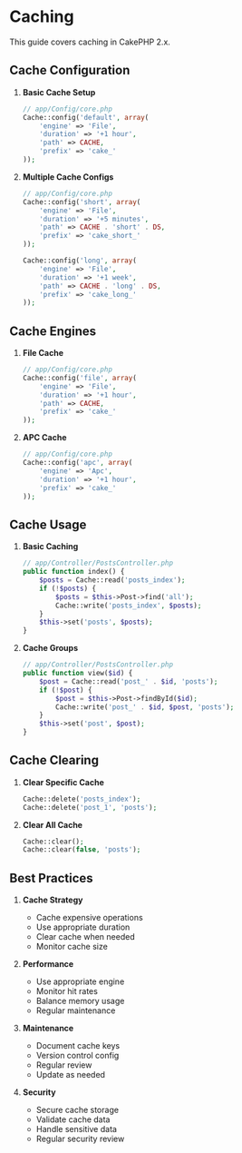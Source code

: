 # Caching

This guide covers caching in CakePHP 2.x.

## Cache Configuration

1. **Basic Cache Setup**
   ```php
   // app/Config/core.php
   Cache::config('default', array(
       'engine' => 'File',
       'duration' => '+1 hour',
       'path' => CACHE,
       'prefix' => 'cake_'
   ));
   ```

2. **Multiple Cache Configs**
   ```php
   // app/Config/core.php
   Cache::config('short', array(
       'engine' => 'File',
       'duration' => '+5 minutes',
       'path' => CACHE . 'short' . DS,
       'prefix' => 'cake_short_'
   ));
   
   Cache::config('long', array(
       'engine' => 'File',
       'duration' => '+1 week',
       'path' => CACHE . 'long' . DS,
       'prefix' => 'cake_long_'
   ));
   ```

## Cache Engines

1. **File Cache**
   ```php
   // app/Config/core.php
   Cache::config('file', array(
       'engine' => 'File',
       'duration' => '+1 hour',
       'path' => CACHE,
       'prefix' => 'cake_'
   ));
   ```

2. **APC Cache**
   ```php
   // app/Config/core.php
   Cache::config('apc', array(
       'engine' => 'Apc',
       'duration' => '+1 hour',
       'prefix' => 'cake_'
   ));
   ```

## Cache Usage

1. **Basic Caching**
   ```php
   // app/Controller/PostsController.php
   public function index() {
       $posts = Cache::read('posts_index');
       if (!$posts) {
           $posts = $this->Post->find('all');
           Cache::write('posts_index', $posts);
       }
       $this->set('posts', $posts);
   }
   ```

2. **Cache Groups**
   ```php
   // app/Controller/PostsController.php
   public function view($id) {
       $post = Cache::read('post_' . $id, 'posts');
       if (!$post) {
           $post = $this->Post->findById($id);
           Cache::write('post_' . $id, $post, 'posts');
       }
       $this->set('post', $post);
   }
   ```

## Cache Clearing

1. **Clear Specific Cache**
   ```php
   Cache::delete('posts_index');
   Cache::delete('post_1', 'posts');
   ```

2. **Clear All Cache**
   ```php
   Cache::clear();
   Cache::clear(false, 'posts');
   ```

## Best Practices

1. **Cache Strategy**
   - Cache expensive operations
   - Use appropriate duration
   - Clear cache when needed
   - Monitor cache size

2. **Performance**
   - Use appropriate engine
   - Monitor hit rates
   - Balance memory usage
   - Regular maintenance

3. **Maintenance**
   - Document cache keys
   - Version control config
   - Regular review
   - Update as needed

4. **Security**
   - Secure cache storage
   - Validate cache data
   - Handle sensitive data
   - Regular security review 